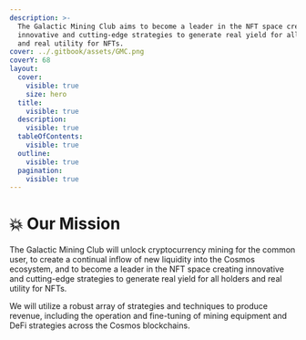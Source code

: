 ```yaml
---
description: >-
  The Galactic Mining Club aims to become a leader in the NFT space creating
  innovative and cutting-edge strategies to generate real yield for all holders
  and real utility for NFTs.
cover: ../.gitbook/assets/GMC.png
coverY: 68
layout:
  cover:
    visible: true
    size: hero
  title:
    visible: true
  description:
    visible: true
  tableOfContents:
    visible: true
  outline:
    visible: true
  pagination:
    visible: true
---
```


# 💥 Our Mission

The Galactic Mining Club will unlock cryptocurrency mining for the common user, to create a continual inflow of new liquidity into the Cosmos ecosystem, and to become a leader in the NFT space creating innovative and cutting-edge strategies to generate real yield for all holders and real utility for NFTs.

We will utilize a robust array of strategies and techniques to produce revenue, including the operation and fine-tuning of mining equipment and DeFi strategies across the Cosmos blockchains.
